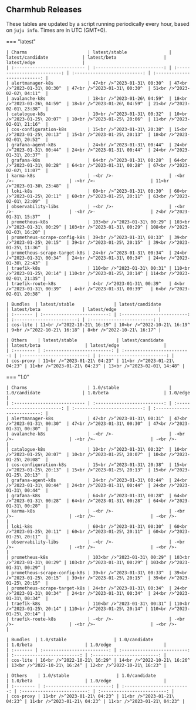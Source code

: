 ## Charmhub Releases

These tables are updated by a script running periodically every hour, based on `juju info`. Times are in UTC (GMT+0).

=== "latest"

    | Charms                       | latest/stable                | latest/candidate             | latest/beta                  | latest/edge                  |
    | :--------------------------- | :--------------------------: | :--------------------------: | :--------------------------: | :--------------------------: |
    | alertmanager-k8s             | 47<br />^2023-01-31\ 00:30^  | 47<br />^2023-01-31\ 00:30^  | 47<br />^2023-01-31\ 00:30^  | 51<br />^2023-02-02\ 04:11^  |
    | avalanche-k8s                | 18<br />^2023-01-26\ 04:59^  | 18<br />^2023-01-26\ 04:59^  | 18<br />^2023-01-26\ 04:59^  | 21<br />^2023-02-01\ 23:38^  |
    | catalogue-k8s                | 10<br />^2023-01-31\ 00:32^  | 10<br />^2023-01-25\ 20:07^  | 10<br />^2023-01-25\ 20:06^  | 11<br />^2023-02-01\ 21:16^  |
    | cos-configuration-k8s        | 15<br />^2023-01-31\ 20:38^  | 15<br />^2023-01-25\ 20:13^  | 15<br />^2023-01-25\ 20:13^  | 18<br />^2023-02-01\ 20:52^  |
    | grafana-agent-k8s            | 24<br />^2023-01-31\ 00:44^  | 24<br />^2023-01-31\ 00:44^  | 24<br />^2023-01-31\ 00:44^  | 24<br />^2023-01-31\ 20:37^  |
    | grafana-k8s                  | 64<br />^2023-01-31\ 00:28^  | 64<br />^2023-01-31\ 00:28^  | 64<br />^2023-01-31\ 00:28^  | 67<br />^2023-02-02\ 11:07^  |
    | karma-k8s                    | -<br />-                     | -<br />-                     | -<br />-                     | 11<br />^2023-01-30\ 23:48^  |
    | loki-k8s                     | 60<br />^2023-01-31\ 00:30^  | 60<br />^2023-01-25\ 20:11^  | 60<br />^2023-01-25\ 20:11^  | 63<br />^2023-02-01\ 22:09^  |
    | observability-libs           | -<br />-                     | -<br />-                     | -<br />-                     | 2<br />^2023-01-31\ 15:37^   |
    | prometheus-k8s               | 103<br />^2023-01-31\ 00:29^ | 103<br />^2023-01-31\ 00:29^ | 103<br />^2023-01-31\ 00:29^ | 108<br />^2023-02-03\ 16:20^ |
    | prometheus-scrape-config-k8s | 39<br />^2023-01-31\ 00:33^  | 39<br />^2023-01-25\ 20:15^  | 39<br />^2023-01-25\ 20:15^  | 39<br />^2023-01-25\ 11:36^  |
    | prometheus-scrape-target-k8s | 24<br />^2023-01-31\ 00:34^  | 24<br />^2023-01-31\ 00:34^  | 24<br />^2023-01-31\ 00:34^  | 24<br />^2023-01-30\ 22:43^  |
    | traefik-k8s                  | 110<br />^2023-01-31\ 00:31^ | 110<br />^2023-01-25\ 20:14^ | 110<br />^2023-01-25\ 20:14^ | 114<br />^2023-02-01\ 21:35^ |
    | traefik-route-k8s            | 4<br />^2023-01-31\ 00:39^   | 4<br />^2023-01-31\ 00:39^   | 4<br />^2023-01-31\ 00:39^   | 6<br />^2023-02-01\ 20:38^   |

    | Bundles  | latest/stable               | latest/candidate            | latest/beta                | latest/edge                |
    | :------- | :-------------------------: | :-------------------------: | :------------------------: | :------------------------: |
    | cos-lite | 11<br />^2022-10-21\ 16:19^ | 10<br />^2022-10-21\ 16:19^ | 9<br />^2022-10-21\ 16:18^ | 8<br />^2022-10-21\ 16:17^ |

    | Others    | latest/stable               | latest/candidate            | latest/beta                 | latest/edge                 |
    | :-------- | :-------------------------: | :-------------------------: | :-------------------------: | :-------------------------: |
    | cos-proxy | 11<br />^2023-01-21\ 04:23^ | 11<br />^2023-01-21\ 04:23^ | 11<br />^2023-01-21\ 04:23^ | 13<br />^2023-02-01\ 14:48^ |

=== "1.0"

    | Charms                       | 1.0/stable                   | 1.0/candidate                | 1.0/beta                     | 1.0/edge                     |
    | :--------------------------- | :--------------------------: | :--------------------------: | :--------------------------: | :--------------------------: |
    | alertmanager-k8s             | 47<br />^2023-01-31\ 00:31^  | 47<br />^2023-01-31\ 00:30^  | 47<br />^2023-01-31\ 00:30^  | 47<br />^2023-01-31\ 00:30^  |
    | avalanche-k8s                | -<br />-                     | -<br />-                     | -<br />-                     | -<br />-                     |
    | catalogue-k8s                | 10<br />^2023-01-31\ 00:32^  | 10<br />^2023-01-25\ 20:07^  | 10<br />^2023-01-25\ 20:07^  | 10<br />^2023-01-25\ 20:08^  |
    | cos-configuration-k8s        | 15<br />^2023-01-31\ 20:38^  | 15<br />^2023-01-25\ 20:13^  | 15<br />^2023-01-25\ 20:13^  | 15<br />^2023-01-25\ 20:13^  |
    | grafana-agent-k8s            | 24<br />^2023-01-31\ 00:44^  | 24<br />^2023-01-31\ 00:44^  | 24<br />^2023-01-31\ 00:44^  | 24<br />^2023-01-31\ 00:44^  |
    | grafana-k8s                  | 64<br />^2023-01-31\ 00:28^  | 64<br />^2023-01-31\ 00:28^  | 64<br />^2023-01-31\ 00:28^  | 64<br />^2023-01-31\ 00:28^  |
    | karma-k8s                    | -<br />-                     | -<br />-                     | -<br />-                     | -<br />-                     |
    | loki-k8s                     | 60<br />^2023-01-31\ 00:30^  | 60<br />^2023-01-25\ 20:11^  | 60<br />^2023-01-25\ 20:11^  | 60<br />^2023-01-25\ 20:11^  |
    | observability-libs           | -<br />-                     | -<br />-                     | -<br />-                     | -<br />-                     |
    | prometheus-k8s               | 103<br />^2023-01-31\ 00:29^ | 103<br />^2023-01-31\ 00:29^ | 103<br />^2023-01-31\ 00:29^ | 103<br />^2023-01-31\ 00:29^ |
    | prometheus-scrape-config-k8s | 39<br />^2023-01-31\ 00:33^  | 39<br />^2023-01-25\ 20:15^  | 39<br />^2023-01-25\ 20:15^  | 39<br />^2023-01-25\ 20:15^  |
    | prometheus-scrape-target-k8s | 24<br />^2023-01-31\ 00:34^  | 24<br />^2023-01-31\ 00:34^  | 24<br />^2023-01-31\ 00:34^  | 24<br />^2023-01-31\ 00:34^  |
    | traefik-k8s                  | 110<br />^2023-01-31\ 00:31^ | 110<br />^2023-01-25\ 20:14^ | 110<br />^2023-01-25\ 20:14^ | 110<br />^2023-01-25\ 20:14^ |
    | traefik-route-k8s            | -<br />-                     | -<br />-                     | -<br />-                     | -<br />-                     |

    | Bundles  | 1.0/stable                  | 1.0/candidate               | 1.0/beta                    | 1.0/edge                    |
    | :------- | :-------------------------: | :-------------------------: | :-------------------------: | :-------------------------: |
    | cos-lite | 16<br />^2022-10-21\ 16:29^ | 14<br />^2022-10-21\ 16:26^ | 13<br />^2022-10-21\ 16:24^ | 12<br />^2022-10-21\ 16:23^ |

    | Others    | 1.0/stable                  | 1.0/candidate               | 1.0/beta                    | 1.0/edge                    |
    | :-------- | :-------------------------: | :-------------------------: | :-------------------------: | :-------------------------: |
    | cos-proxy | 11<br />^2023-01-21\ 04:23^ | 11<br />^2023-01-21\ 04:23^ | 11<br />^2023-01-21\ 04:23^ | 11<br />^2023-01-21\ 04:23^ |